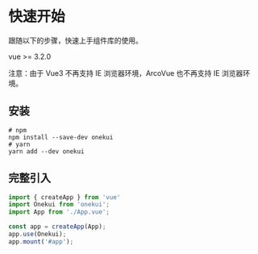 # 快速开始

跟随以下的步骤，快速上手组件库的使用。

vue >= 3.2.0

注意：由于 Vue3 不再支持 IE 浏览器环境，ArcoVue 也不再支持 IE 浏览器环境。

## 安装

```shell
# npm
npm install --save-dev onekui
# yarn
yarn add --dev onekui
```

## 完整引入
```js
import { createApp } from 'vue'
import Onekui from 'onekui';
import App from './App.vue';

const app = createApp(App);
app.use(Onekui);
app.mount('#app');
```